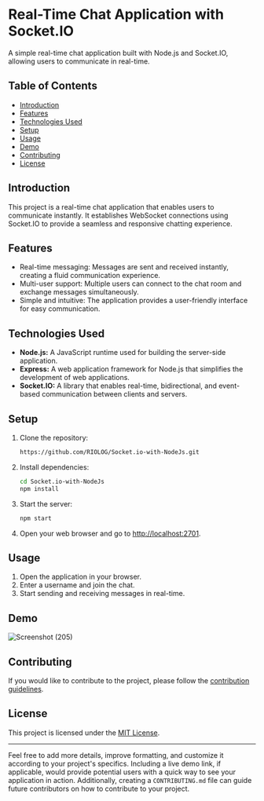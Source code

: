 # Real-Time Chat Application with Socket.IO

A simple real-time chat application built with Node.js and Socket.IO, allowing users to communicate in real-time.

## Table of Contents

- [Introduction](#introduction)
- [Features](#features)
- [Technologies Used](#technologies-used)
- [Setup](#setup)
- [Usage](#usage)
- [Demo](#demo)
- [Contributing](#contributing)
- [License](#license)

## Introduction

This project is a real-time chat application that enables users to communicate instantly. It establishes WebSocket connections using Socket.IO to provide a seamless and responsive chatting experience.

## Features

- Real-time messaging: Messages are sent and received instantly, creating a fluid communication experience.
- Multi-user support: Multiple users can connect to the chat room and exchange messages simultaneously.
- Simple and intuitive: The application provides a user-friendly interface for easy communication.

## Technologies Used

- **Node.js:** A JavaScript runtime used for building the server-side application.
- **Express:** A web application framework for Node.js that simplifies the development of web applications.
- **Socket.IO:** A library that enables real-time, bidirectional, and event-based communication between clients and servers.

## Setup

1. Clone the repository:

   ```bash
   https://github.com/RIOLOG/Socket.io-with-NodeJs.git
   ```

3. Install dependencies:

   ```bash
   cd Socket.io-with-NodeJs
   npm install
   ```

4. Start the server:

   ```bash
   npm start
   ```

5. Open your web browser and go to [http://localhost:2701](http://localhost:2701).

## Usage

1. Open the application in your browser.
2. Enter a username and join the chat.
3. Start sending and receiving messages in real-time.

## Demo

![Screenshot (205)](https://github.com/RIOLOG/Socket.io-with-NodeJs/assets/84015430/397a3716-8ce0-40e2-9df3-6fa86ab4861d)


## Contributing

If you would like to contribute to the project, please follow the [contribution guidelines](CONTRIBUTING.md).

## License

This project is licensed under the [MIT License](LICENSE).

---

Feel free to add more details, improve formatting, and customize it according to your project's specifics. Including a live demo link, if applicable, would provide potential users with a quick way to see your application in action. Additionally, creating a `CONTRIBUTING.md` file can guide future contributors on how to contribute to your project.
